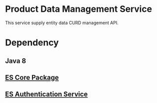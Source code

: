 # Product Data Management Service
This service supply entity data CURD management API.

# Dependency
## Java 8
## [ES Core Package](https://github.com/EasyAssessSystem/core)
## [ES Authentication Service](https://github.com/EasyAssessSystem/authentication-service)

